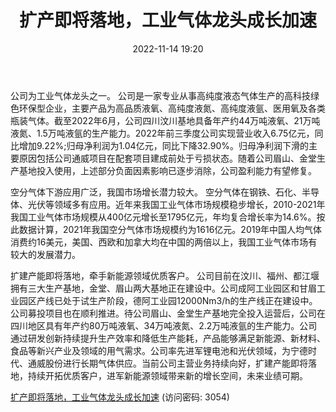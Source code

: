 ﻿---
title: 扩产即将落地，工业气体龙头成长加速
date: 2022-11-14 19:20
tags:
- 侨源股份
updated: 
---

公司为工业气体龙头之一。
公司是一家专业从事高纯度液态气体生产的高科技绿色环保型企业，主要产品为高品质液氧、高纯度液氮、高纯度液氩、医用氧及各类瓶装气体。截至2022年6月，公司四川汶川基地具备年产约44万吨液氧、21万吨液氮、1.5万吨液氩的生产能力。2022年前三季度公司实现营业收入6.75亿元，同比增加9.22%;归母净利润为1.04亿元，同比下降32.90%。归母净利润下滑的主要原因包括公司通威项目在配套项目建成前处于亏损状态。随着公司眉山、金堂生产基地投入使用，上述部分负面因素影响已逐步消除，公司盈利能力有望修复。

空分气体下游应用广泛，我国市场增长潜力较大。
空分气体在钢铁、石化、半导体、光伏等领域多有应用。近年来我国工业气体市场规模稳步增长，2010-2021年我国工业气体市场规模从400亿元增长至1795亿元，年均复合增长率为14.6%。按此数据计算，2021年我国空分气体市场规模约为1616亿元。2019年中国人均气体消费约16美元，美国、西欧和加拿大均在中国的两倍以上，我国工业气体市场有较大的发展潜力。
<!-- more -->
扩建产能即将落地，牵手新能源领域优质客户。
公司目前在汶川、福州、都江堰拥有三大生产基地，金堂、眉山两大基地正在建设中。公司成阿工业园区和甘眉工业园区产线已处于试生产阶段，德阿工业园12000Nm3/h的生产线正在建设中。公司募投项目也在顺利推进。待公司眉山、金堂生产基地完全投入运营后，公司在四川地区具有年产约80万吨液氧、34万吨液氮、2.2万吨液氩的生产能力。公司通过研发创新持续提升生产效率和降低生产能耗，产品能够满足新能源、新材料、食品等新兴产业及领域的用气需求。公司率先进军锂电池和光伏领域，为宁德时代、通威股份进行长期气体供应。当前公司主营业务持续向好，扩建产能即将落地，持续开拓优质客户，进军新能源领域带来新的增长空间，未来业绩可期。

[扩产即将落地，工业气体龙头成长加速](https://url12.ctfile.com/f/3948612-723575166-6e96e3?p=3054)
(访问密码: 3054)
